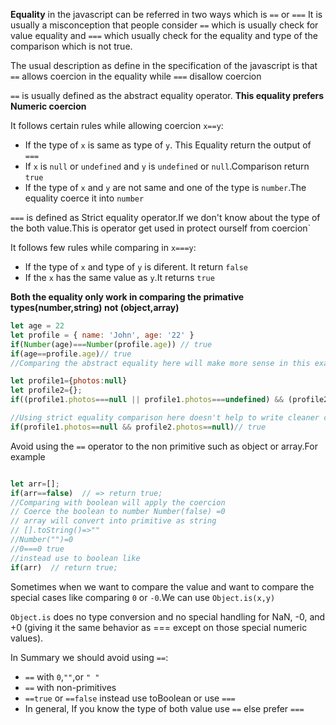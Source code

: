 **Equality** in the javascript can be referred in two ways which is `==` or `===`
It is usually a misconception that people consider `==` which is usually check for value equality and `===` which usually check for the equality and type of the comparison which is not true.

The usual description as define in the specification of the javascript is that
`==` allows coercion in the equality while `===` disallow coercion

`==` is usually defined as the abstract equality operator. **This equality prefers Numeric coercion**

It follows certain rules while allowing coercion `x==y`:

- If the type of `x` is same as type of `y`. This Equality return the output of `===`
- If `x` is `null` or `undefined` and `y` is `undefined` or `null`.Comparison return `true`
- If the type of `x` and `y` are not same and one of the type is `number`.The equality coerce it into `number`

`===` is defined as Strict equality operator.If we don't know about the type of the both value.This is operator get used in protect ourself from coercion`

It follows few rules while comparing in `x===y`:

- If the type of `x` and type of `y` is diferent. It return `false`
- If the `x` has the same value as `y`.It returns `true`

**Both the equality only work in comparing the primative types(number,string) not (object,array)**

```javascript
let age = 22
let profile = { name: 'John', age: '22' }
if(Number(age)===Number(profile.age)) // true
if(age==profile.age)// true
//Comparing the abstract equality here will make more sense in this example as we know the age will be number.Abstract Equality prefer numerical coercion
```

```javascript
let profile1={photos:null}
let profile2={};
if((profile1.photos===null || profile1.photos===undefined) && (profile2.photos===null || profile2.photos===undefined))// true;

//Using strict equality comparison here doesn't help to write cleaner code instead we can use
if(profile1.photos==null && profile2.photos==null)// true
```

Avoid using the `==` operator to the non primitive such as object or array.For example

```javascript

let arr=[];
if(arr==false)  // => return true;
//Comparing with boolean will apply the coercion
// Coerce the boolean to number Number(false) =0
// array will convert into primitive as string
// [].toString()=>""
//Number("")=0
//0===0 true
//instead use to boolean like
if(arr)  // return true;
```

Sometimes when we want to compare the value and want to compare the special cases like comparing `0` or `-0`.We can use `Object.is(x,y)` 

`Object.is` does no type conversion and no special handling for NaN, -0, and +0 (giving it the same behavior as === except on those special numeric values).

In Summary we should avoid using `==`:

- `==` with `0`,`""`,or `" "`
- `==` with non-primitives
- `==true` or `==false` instead use toBoolean or use `===`
- In general, If you know the type of both value use `==` else prefer `===`
